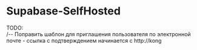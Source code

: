 # Supabase-SelfHosted

TODO:  
 /-- Поправить шаблон для   приглашения пользователя по электронной почте - ссылка с подтверждением начинается с http://kong